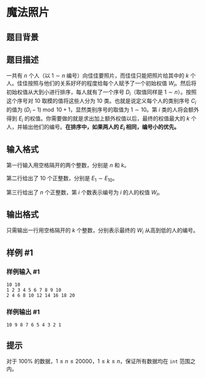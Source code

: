 # 魔法照片

## 题目背景



## 题目描述

一共有 $n$ 个人（以 $1\sim n$ 编号）向佳佳要照片，而佳佳只能把照片给其中的 $k$ 个人。佳佳按照与他们的关系好坏的程度给每个人赋予了一个初始权值 $W_i$。然后将初始权值从大到小进行排序，每人就有了一个序号 $D_i$（取值同样是 $1\sim n$）。按照这个序号对 $10$ 取模的值将这些人分为 $10$ 类。也就是说定义每个人的类别序号 $C_i$ 的值为 $(D_i-1)\bmod 10 +1$，显然类别序号的取值为 $1 \sim 10$。第 $i$ 类的人将会额外得到 $E_i$ 的权值。你需要做的就是求出加上额外权值以后，最终的权值最大的 $k$ 个人，并输出他们的编号。**在排序中，如果两人的 $E_i$ 相同，编号小的优先。**

## 输入格式

第一行输入用空格隔开的两个整数，分别是 $n$ 和 $k$。

第二行给出了 $10$ 个正整数，分别是 $E_1\sim E_{10}$。

第三行给出了 $n$ 个正整数，第 $i$ 个数表示编号为  $i$ 的人的权值 $W_i$。

## 输出格式

只需输出一行用空格隔开的 $k$ 个整数，分别表示最终的 $W_i$ 从高到低的人的编号。

## 样例 #1

### 样例输入 #1
```
10 10
1 2 3 4 5 6 7 8 9 10
2 4 6 8 10 12 14 16 18 20
```

### 样例输出 #1

```
10 9 8 7 6 5 4 3 2 1
```

## 提示

对于 $100\%$ 的数据，$1\leq n\leq 20000$，$1\leq k\leq n$，保证所有数据均在 `int` 范围之内。
